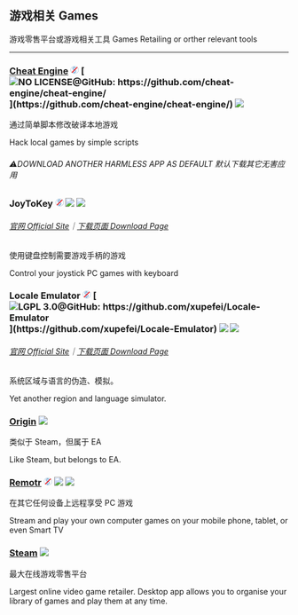## 游戏相关   Games

游戏零售平台或游戏相关工具   Games Retailing or orther relevant tools

---

### [Cheat Engine](http://www.cheatengine.org/) ![](/assets/free.png) [![](/assets/open-source-icon.png "NO LICENSE@GitHub: https://github.com/cheat-engine/cheat-engine/")](https://github.com/cheat-engine/cheat-engine/) ![](/assets/united-states.png)

通过简单脚本修改破译本地游戏

Hack local games by simple scripts

###### ⚠️DOWNLOAD ANOTHER HARMLESS APP AS DEFAULT   默认下载其它无害应用

### JoyToKey ![](/assets/free.png) ![](/assets/united-states.png) ![](/assets/usb.png)

###### [官网 Official Site](http://joytokey.net/en/)｜[下载页面 Download Page](http://joytokey.net/en/download)

使用键盘控制需要游戏手柄的游戏

Control your joystick PC games with keyboard

### Locale Emulator ![](/assets/free.png) [![](/assets/open-source-icon.png "LGPL 3.0@GitHub: https://github.com/xupefei/Locale-Emulator")](https://github.com/xupefei/Locale-Emulator) ![](/assets/earth-globe.png) ![](/assets/usb.png)

###### [官网 Official Site](http://pooi.moe/Locale-Emulator/)｜[下载页面 Download Page](https://github.com/xupefei/Locale-Emulator/releases)

系统区域与语言的伪造、模拟。

Yet another region and language simulator.

### [Origin](https://www.origin.com/en-in/store/) ![](/assets/earth-globe.png)

类似于 Steam，但属于 EA

Like Steam, but belongs to EA.

### [Remotr](http://remotrapp.com/) ![](/assets/free.png) ![](/assets/united-states.png) ![](/assets/multi_platform.png)

在其它任何设备上远程享受 PC 游戏

Stream and play your own computer games on your mobile phone, tablet, or even Smart TV

### [Steam](http://store.steampowered.com/) ![](/assets/earth-globe.png)

最大在线游戏零售平台

Largest online video game retailer. Desktop app allows you to organise your library of games and play them at any time.

